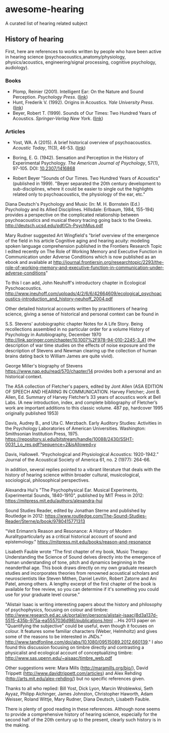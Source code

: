 # awesome-hearing

A curated list of hearing related subject

## History of hearing

First, here are references to works written by people who have been active in
hearing science (psychoacoustics,anatomy/physiology, physics/acoustics,
engineering/signal processing, cognitive psychology, audiology). 

### Books

- Plomp, Reinier (2001). Intelligent Ear: On the Nature and Sound Perception.
  *Psychology Press*. ([link][l3])
- Hunt, Frederik V. (1992). Origins in Acoustics. *Yale University Press*.
  ([link][l4])
- Beyer, Robert T. (1999). Sounds of Our Times: Two Hundred Years of Acoustics.
  *Springer-Verlag New York*. ([link][l5])

### Articles

- Yost, WA. A (2015). A brief historical overview of psychoacoustics.
  *Acoustic Today*, 11(3), 46-53. ([link][l1])
- Boring, E. G. (1942). Sensation and Perception in the History of Experimental
  Psychology. *The American Journal of Psychology*, 57(1), 97-105.
  DOI: [10.2307/1416868][l2]

- Robert Beyer "Sounds of Our Times.  Two Hundred Years of Acoustics" (published in 1999). "Beyer separated the 20th century development to sub-disciplines, where it could be easier to single out the highlights related only to psychoacoustics, the physiology of the ear, etc."

Diana Deutsch's Psychology and Music (In: M. H. Bornstein (Ed.) Psychology and its Allied Disciplines. Hillsdale: Erlbaum, 1984, 155-194) provides a perspective on the complicated relationship between psychoacoustics and musical theory tracing going back to the Greeks. http://deutsch.ucsd.edu/pdf/Ch-PsychMus.pdf 

Mary Rudner suggested Art Wingfield's "brief overview of the emergence of the field in his article Cognitive aging and hearing acuity: modeling spoken language comprehension published in the Frontiers Research Topic I edited recently on The Role of Working Memory and Executive Function in Communication under Adverse Conditions which is now published as an ebook and available at  http://journal.frontiersin.org/researchtopic/2293/the-role-of-working-memory-and-executive-function-in-communication-under-adverse-conditions" 

To this I can add, John Neuhoff's introductory chapter in Ecological Pyschoacoustics. http://www.jneuhoff.com/uploads/4/2/6/6/42664609/ecological_psychoacoustics-introduction_and_history-neuhoff_2004.pdf  

Other detailed historical accounts written by practitioners of hearing science, giving a sense of historical and personal context can be found in 

S.S. Stevens' autobiographic chapter Notes for A Life Story.  Being recollections assembled in no particular order for a volume History of Psychology in Autobiography, December 1970 http://link.springer.com/chapter/10.1007%2F978-94-010-2245-3_41 (the description of war time studies on the effects of noise exposure and the descriiption of Stevens and Newman clearing up the collection of human brains dating back to William James are quite vivid).

George Miller's biography of Stevens https://www.nap.edu/read/570/chapter/14 provides both a personal and an historical context.

The ASA collection of Fletcher's papers, edited by Jont Allen (ASA EDITION  OF SPEECH AND  HEARING  IN  COMMUNICATION.  Harvey Fletcher; Jont B. Allen, Ed. Summary of Harvey Fletcher’s 33 years of acoustics work at Bell Labs. (A new introduction, index, and complete bibliography of Fletcher’s work are  important  additions  to  this  classic  volume.  487  pp,  hardcover  1995 originally published 1953)

Davis, Audrey B., and Uta C. Merzbach. Early Auditory Studies: Activities in the Psychology Laboratories of American Universities. Washington: Smithsonian Institution Press, 1975. https://repository.si.edu/bitstream/handle/10088/2430/SSHT-0031_Lo_res.pdf?sequence=2&isAllowed=y

Davis, Hallowell. “Psychological and Physiological Acoustics: 1920-1942.” Journal of the Acoustical Society of America 61, no. 2 (1977): 264-66.

In addition, several replies pointed to a vibrant literature that deals with the history of hearing science within broader cultural, musicological, sociological, philosophical perspectives.  

Alexandra Hui's "The Psychophysical Ear. Musical Experiments, Experimental Sounds, 1840-1910", published by MIT Press in 2012:
https://mitpress.mit.edu/authors/alexandra-hui

Sound Studies Reader, edited by Jonathan Sterne and published by Routledge in 2012:
https://www.routledge.com/The-Sound-Studies-Reader/Sterne/p/book/9780415771313

"Veit Erimann’s Reason and Resonance: A History of Modern Auralityparticularly as a critical historical account of sound and epistemology." 
https://mitpress.mit.edu/books/reason-and-resonance

Lisabeth Fauble wrote “The first chapter of my book, Music Therapy: Understanding the Science of Sound delves directly into the emergence of human understanding of tone, pitch and dynamics beginning in the neanderthal age. This book draws directly on my own graduate research studies and incorporates theories from renowned acoustical scholars and neuroscientists like Steven Mithen, Daniel Levitin, Robert Zatorre and Ani Patel, among others. A lengthy excerpt of the first chapter of the book is available for free review, so you can determine if it's something you could use for your graduate level course.”

"Alistair Isaac is writing interesting papers about the history and philosophy of psychophysics, focusing on colour and timbre:
http://www.research.ed.ac.uk/portal/en/persons/alistair-isaac(8d3a137d-5515-435b-975a-ea5557036d98)/publications.html ...His 2013 paper on "Quantifying the subjective" could be useful, even though it focuses on colour. It features some familiar characters (Weber, Helmholtz) and gives some of the reasons to be interested in JNDs.” http://www.tandfonline.com/doi/abs/10.1080/09515089.2012.660139." I also found this discussion focusing on timbre directly and contrasting a physicalist and ecological account of conceptualizing timbre: http://www.sas.upenn.edu/~aisaac/timbre_web.pdf 


Other suggestions were: Mara Mills (http://maramills.org/bio/), David Trippett (http://www.davidtrippett.com/articles) and Alex Rehding (http://arts.mit.edu/alex-rehding/) but no specific references given. 


Thanks to all who replied: Bill Yost, Dick Lyon, Marcin Wroblewksi, Seth Ayyaz, Philipp Aichinger, James Johnston, Christopher Haworth, Adam Weisser, Roland Wittje, Mary Rudner, Diana Deutsch, Lisabeth Fauble.  

There is plenty of good reading in these references. Although none seems to provide a comprehensive history of hearing science, especially for the second half of the 20th century up to the present, clearly such history is in the making.

[l1]: http://acousticstoday.org/wp-content/uploads/2015/08/Psychoacoustics-A-Brief-Historical-Overview.pdf 
[l2]: http://www.jstor.org/stable/1416868 
[l3]: https://www.amazon.com/Intelligent-Ear-Nature-Sound-Perception/dp/0805838678
[l4]: https://www.amazon.com/Origins-Acoustics-Science-Antiquity-Newton/dp/0300022204
[l5]: http://www.springer.com/gp/book/9780387984353
